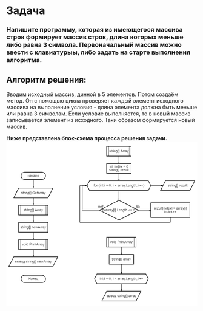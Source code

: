 # Задача

### Напишите программу, которая из имеющегося массива строк формирует массив строк, длина которых меньше либо равна 3 символа. Первоначальный массив можно ввести с клавиатурыы, либо задать на старте выполнения алгоритма.

## Алгоритм решения:

Вводим исходный массив, динной в 5 элементов. Потом создаём метод. Он с помощью цикла проверяет каждый элемент исходного массива на выполнение условия - длина элемента должна быть меньше или равна 3 символам. Если условие выполняется, то в новый массив записывается элемент из исходного. Таки образом формируется новый массив.

**Ниже представлена блок-схема процесса решения задачи.**
![Блок-схема](diagram.png)

